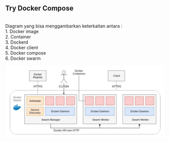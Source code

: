 ## Try Docker Compose</br>
</br>
Diagram yang bisa menggambarkan keterkaitan antara :</br>
1. Docker image</br>
2. Container</br>
3. Dockerd</br>
4. Docker client</br>
5. Docker compose</br>
6. Docker swarm</br>

<img src="https://github.com/tritutur/tekn-cloud-computing/blob/main/minggu-08/image/tugas-01.jpg"/></br>
